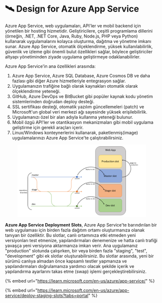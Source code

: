 # 🛰️ Design for Azure App Service

Azure App Service, web uygulamaları, API'ler ve mobil backend için yönetilen bir hosting hizmetidir. Geliştiricilere, çeşitli programlama dillerini (örneğin, .NET, .NET Core, Java, Ruby, Node.js, PHP veya Python) kullanarak uygulamalarını kolayca oluşturma, dağıtma ve yönetme imkanı sunar. Azure App Service, otomatik ölçeklendirme, yüksek kullanılabilirlik, güvenlik ve izleme gibi önemli bulut özellikleri sağlar, böylece geliştiriciler altyapı yönetiminden ziyade uygulama geliştirmeye odaklanabilirler.

Azure App Service'in ana özellikleri arasında:

1. Azure App Service, Azure SQL Database, Azure Cosmos DB ve daha fazlası gibi diğer Azure hizmetleriyle entegrasyon sağlar.
2. Uygulamanızın trafiğine bağlı olarak kaynakları otomatik olarak ölçeklendirme yeteneği.
3. GitHub, Azure DevOps ve BitBucket gibi popüler kaynak kodu yönetim sistemlerinden doğrudan deploy desteği.
4. SSL sertifikası desteği, otomatik yazılım güncellemeleri (patch) ve Microsoft'un global veri merkezi ağı sayesinde yüksek erişilebilirlik.
5. Uygulamanızı özel bir alan adıyla kullanma yeteneği bulunur.
6. Mobil özgü API'ler ve otantikasyon mekanizmaları gibi mobil uygulama geliştirme için gerekli araçları içerir.
7. Linux/Windows konteynerlerini kullanarak, paketlenmiş(image) uygulamalarınızı Azure App Service'te çalıştırabilirsiniz.

<figure><img src="../.gitbook/assets/slot_flow_code_diagam (1).png" alt=""><figcaption></figcaption></figure>

**Azure App Service Deployment Slots**, Azure App Service'te barındırılan bir web uygulaması için birden fazla dağıtım ortamı oluşturmanıza olanak tanıyan bir özelliktir. Bu slotlar, canlı ortamınıza etki etmeden yeni versiyonları test etmenize, yapılandırmaları denemenize ve hatta canlı trafiği yavaşça yeni versiyona aktarmanıza imkan verir. Ana uygulamanız "production" slotunda çalışırken, bir veya birden fazla "staging", "test", "development" gibi ek slotlar oluşturabilirsiniz. Bu slotlar arasında, yeni bir sürümü canlıya almadan önce kapsamlı testler yapmanıza ve yapılandırmaları doğrulamanıza yardımcı olacak şekilde içerik ve yapılandırma ayarlarını takas etme (swap) işlemi gerçekleştirebilirsiniz.



{% embed url="https://learn.microsoft.com/en-us/azure/app-service/" %}

{% embed url="https://learn.microsoft.com/en-us/azure/app-service/deploy-staging-slots?tabs=portal" %}

